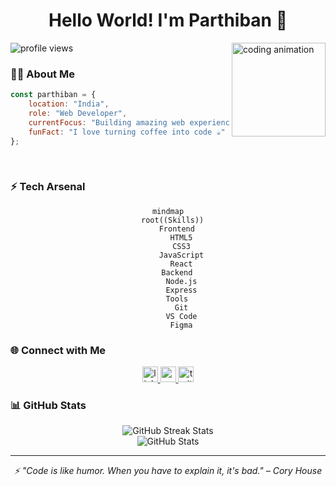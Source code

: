 <div align="center">
  <h1>Hello World! I'm Parthiban 🚀</h1>
</div>

<p align="left">
  <img src="https://komarev.com/ghpvc/?username=justparthi&label=Profile%20views&color=0e75b6&style=flat" alt="profile views"/>
  <img align="right" src="https://cdn.pixabay.com/animation/2023/05/25/09/35/09-35-39-25_512.gif" width="150" alt="coding animation"/>
</p>

### 🧑‍💻 About Me
```javascript
const parthiban = {
    location: "India",
    role: "Web Developer",
    currentFocus: "Building amazing web experiences",
    funFact: "I love turning coffee into code ☕"
};
```

<br/>

### ⚡ Tech Arsenal 
<div align="center">

```mermaid
mindmap
  root((Skills))
    Frontend
      HTML5
      CSS3
      JavaScript
      React
    Backend
      Node.js
      Express
    Tools
      Git
      VS Code
      Figma
```

</div>

### 🌐 Connect with Me
<div align="center">
  <a href="YOUR_LINKEDIN_URL">
    <img src="https://img.shields.io/static/v1?message=LinkedIn&logo=linkedin&label=&color=0077B5&logoColor=white&labelColor=&style=for-the-badge" height="25" alt="linkedin logo" />
  </a>
  <a href="YOUR_YOUTUBE_URL">
    <img src="https://img.shields.io/static/v1?message=Youtube&logo=youtube&label=&color=FF0000&logoColor=white&labelColor=&style=for-the-badge" height="25" alt="youtube logo" />
  </a>
  <a href="YOUR_TWITTER_URL">
    <img src="https://img.shields.io/static/v1?message=Twitter&logo=twitter&label=&color=1DA1F2&logoColor=white&labelColor=&style=for-the-badge" height="25" alt="twitter logo" />
  </a>
</div>

### 📊 GitHub Stats
<div align="center">
  <img src="https://github-readme-streak-stats.herokuapp.com/?user=justparthi&theme=tokyonight&hide_border=true" alt="GitHub Streak Stats"/>
  <br/>
  <img src="https://github-readme-stats.vercel.app/api?username=justparthi&show_icons=true&theme=tokyonight&hide_border=true&count_private=true" alt="GitHub Stats"/>
</div>

---

<div align="center">
  <i>⚡ "Code is like humor. When you have to explain it, it's bad." – Cory House</i>
</div>
